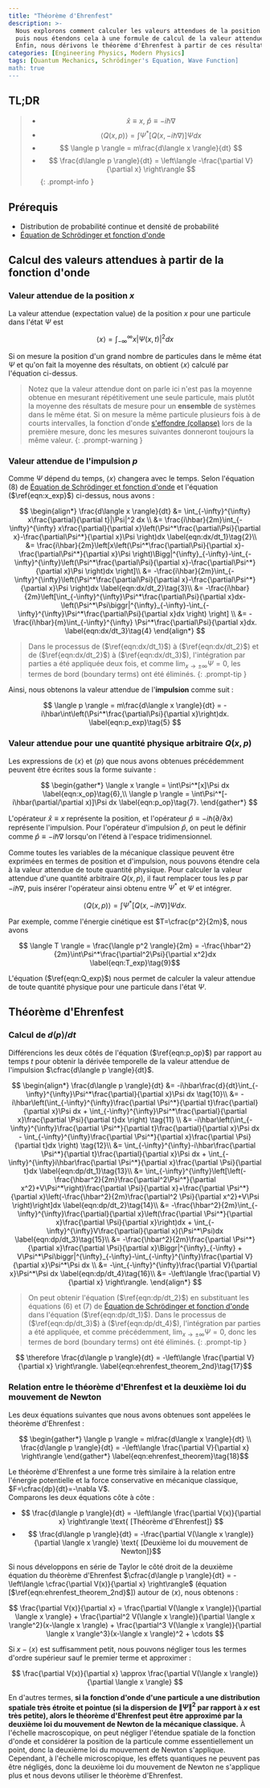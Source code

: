 ```yaml
---
title: "Théorème d'Ehrenfest"
description: >-
  Nous explorons comment calculer les valeurs attendues de la position et de l'impulsion à partir de la fonction d'onde en mécanique quantique,
  puis nous étendons cela à une formule de calcul de la valeur attendue pour toute variable mécanique Q(x,p).
  Enfin, nous dérivons le théorème d'Ehrenfest à partir de ces résultats.
categories: [Engineering Physics, Modern Physics]
tags: [Quantum Mechanics, Schrödinger's Equation, Wave Function]
math: true
---
```


## TL;DR
> - $$ \hat x \equiv x,\ \hat p \equiv -i\hbar\nabla$$
> - $$ \langle Q(x,p) \rangle = \int \Psi^*[Q(x, -i\hbar\nabla)]\Psi dx $$
> - $$ \langle p \rangle = m\frac{d\langle x \rangle}{dt} $$
> - $$ \frac{d\langle p \rangle}{dt} = \left\langle -\frac{\partial V}{\partial x} \right\rangle $$
{: .prompt-info }

## Prérequis
- Distribution de probabilité continue et densité de probabilité
- [Équation de Schrödinger et fonction d'onde](/posts/schrodinger-equation-and-the-wave-function/)

## Calcul des valeurs attendues à partir de la fonction d'onde
### Valeur attendue de la position $x$
La valeur attendue (expectation value) de la position $x$ pour une particule dans l'état $\Psi$ est

$$ \langle x \rangle = \int_{-\infty}^{\infty}x|\Psi(x,t)|^2 dx \label{eqn:x_exp}\tag{1}$$

Si on mesure la position d'un grand nombre de particules dans le même état $\Psi$ et qu'on fait la moyenne des résultats, on obtient $\langle x \rangle$ calculé par l'équation ci-dessus.

> Notez que la valeur attendue dont on parle ici n'est pas la moyenne obtenue en mesurant répétitivement une seule particule, mais plutôt la moyenne des résultats de mesure pour un **ensemble** de systèmes dans le même état. Si on mesure la même particule plusieurs fois à de courts intervalles, la fonction d'onde [s'effondre (collapse)](/posts/schrodinger-equation-and-the-wave-function/#mesure-et-effondrement-de-la-fonction-donde) lors de la première mesure, donc les mesures suivantes donneront toujours la même valeur.
{: .prompt-warning }

### Valeur attendue de l'impulsion $p$
Comme $\Psi$ dépend du temps, $\langle x \rangle$ changera avec le temps. Selon l'équation (8) de [Équation de Schrödinger et fonction d'onde](/posts/schrodinger-equation-and-the-wave-function/) et l'équation ($\ref{eqn:x_exp}$) ci-dessus, nous avons :

$$ \begin{align*}
\frac{d\langle x \rangle}{dt} &= \int_{-\infty}^{\infty} x\frac{\partial}{\partial t}|\Psi|^2 dx \\
&= \frac{i\hbar}{2m}\int_{-\infty}^{\infty} x\frac{\partial}{\partial x}\left(\Psi^*\frac{\partial\Psi}{\partial x}-\frac{\partial\Psi^*}{\partial x}\Psi \right)dx \label{eqn:dx/dt_1}\tag{2}\\
&= \frac{i\hbar}{2m}\left[x\left(\Psi^*\frac{\partial\Psi}{\partial x}-\frac{\partial\Psi^*}{\partial x}\Psi \right)\Bigg|^{\infty}_{-\infty}-\int_{-\infty}^{\infty}\left(\Psi^*\frac{\partial\Psi}{\partial x}-\frac{\partial\Psi^*}{\partial x}\Psi \right)dx \right]\\
&= -\frac{i\hbar}{2m}\int_{-\infty}^{\infty}\left(\Psi^*\frac{\partial\Psi}{\partial x}-\frac{\partial\Psi^*}{\partial x}\Psi \right)dx \label{eqn:dx/dt_2}\tag{3}\\
&= -\frac{i\hbar}{2m}\left[\int_{-\infty}^{\infty}\Psi^*\frac{\partial\Psi}{\partial x}dx-\left(\Psi^*\Psi\biggr|^{\infty}_{-\infty}-\int_{-\infty}^{\infty}\Psi^*\frac{\partial\Psi}{\partial x}dx \right) \right] \\
&= -\frac{i\hbar}{m}\int_{-\infty}^{\infty} \Psi^*\frac{\partial\Psi}{\partial x}dx. \label{eqn:dx/dt_3}\tag{4}
\end{align*} $$

> Dans le processus de ($\ref{eqn:dx/dt_1}$) à ($\ref{eqn:dx/dt_2}$) et de ($\ref{eqn:dx/dt_2}$) à ($\ref{eqn:dx/dt_3}$), l'intégration par parties a été appliquée deux fois, et comme $\lim_{x\rightarrow\pm\infty}\Psi=0$, les termes de bord (boundary terms) ont été éliminés.
{: .prompt-tip }

Ainsi, nous obtenons la valeur attendue de l'**impulsion** comme suit :

$$ \langle p \rangle = m\frac{d\langle x \rangle}{dt} = -i\hbar\int\left(\Psi^*\frac{\partial\Psi}{\partial x}\right)dx. \label{eqn:p_exp}\tag{5} $$

### Valeur attendue pour une quantité physique arbitraire $Q(x,p)$
Les expressions de $\langle x \rangle$ et $\langle p \rangle$ que nous avons obtenues précédemment peuvent être écrites sous la forme suivante :

$$ \begin{gather*}
\langle x \rangle = \int\Psi^*[x]\Psi dx \label{eqn:x_op}\tag{6},\\
\langle p \rangle = \int\Psi^*[-i\hbar(\partial/\partial x)]\Psi dx \label{eqn:p_op}\tag{7}.
\end{gather*} $$

L'opérateur $\hat x \equiv x$ représente la position, et l'opérateur $\hat p \equiv -i\hbar(\partial/\partial x)$ représente l'impulsion. Pour l'opérateur d'impulsion $\hat p$, on peut le définir comme $\hat p \equiv -i\hbar\nabla$ lorsqu'on l'étend à l'espace tridimensionnel.

Comme toutes les variables de la mécanique classique peuvent être exprimées en termes de position et d'impulsion, nous pouvons étendre cela à la valeur attendue de toute quantité physique. Pour calculer la valeur attendue d'une quantité arbitraire $Q(x,p)$, il faut remplacer tous les $p$ par $-i\hbar\nabla$, puis insérer l'opérateur ainsi obtenu entre $\Psi^*$ et $\Psi$ et intégrer.

$$ \langle Q(x,p) \rangle = \int \Psi^*[Q(x, -i\hbar\nabla)]\Psi dx. \label{eqn:Q_exp}\tag{8}$$

Par exemple, comme l'énergie cinétique est $T=\cfrac{p^2}{2m}$, nous avons

$$ \langle T \rangle = \frac{\langle p^2 \rangle}{2m} = -\frac{\hbar^2}{2m}\int\Psi^*\frac{\partial^2\Psi}{\partial x^2}dx \label{eqn:T_exp}\tag{9}$$

L'équation ($\ref{eqn:Q_exp}$) nous permet de calculer la valeur attendue de toute quantité physique pour une particule dans l'état $\Psi$.

## Théorème d'Ehrenfest
### Calcul de $d\langle p \rangle/dt$
Différencions les deux côtés de l'équation ($\ref{eqn:p_op}$) par rapport au temps $t$ pour obtenir la dérivée temporelle de la valeur attendue de l'impulsion $\cfrac{d\langle p \rangle}{dt}$.

$$ \begin{align*}
\frac{d\langle p \rangle}{dt} &= -i\hbar\frac{d}{dt}\int_{-\infty}^{\infty}\Psi^*\frac{\partial}{\partial x}\Psi dx \tag{10}\\
&= -i\hbar\left(\int_{-\infty}^{\infty}\frac{\partial \Psi^*}{\partial t}\frac{\partial}{\partial x}\Psi dx + \int_{-\infty}^{\infty}\Psi^*\frac{\partial}{\partial x}\frac{\partial \Psi}{\partial t}dx \right) \tag{11} \\
&= -i\hbar\left(\int_{-\infty}^{\infty}\frac{\partial \Psi^*}{\partial t}\frac{\partial}{\partial x}\Psi dx - \int_{-\infty}^{\infty}\frac{\partial \Psi^*}{\partial x}\frac{\partial \Psi}{\partial t}dx \right) \tag{12}\\
&= \int_{-\infty}^{\infty}-i\hbar\frac{\partial \Psi^*}{\partial t}\frac{\partial}{\partial x}\Psi dx + \int_{-\infty}^{\infty}i\hbar\frac{\partial \Psi^*}{\partial x}\frac{\partial \Psi}{\partial t}dx \label{eqn:dp/dt_1}\tag{13}\\
&= \int_{-\infty}^{\infty}\left[\left(-\frac{\hbar^2}{2m}\frac{\partial^2\Psi^*}{\partial x^2}+V\Psi^*\right)\frac{\partial \Psi}{\partial x}+\frac{\partial \Psi^*}{\partial x}\left(-\frac{\hbar^2}{2m}\frac{\partial^2 \Psi}{\partial x^2}+V\Psi \right)\right]dx \label{eqn:dp/dt_2}\tag{14}\\
&= -\frac{\hbar^2}{2m}\int_{-\infty}^{\infty}\frac{\partial}{\partial x}\left(\frac{\partial \Psi^*}{\partial x}\frac{\partial \Psi}{\partial x}\right)dx + \int_{-\infty}^{\infty}V\frac{\partial}{\partial x}(\Psi^*\Psi)dx \label{eqn:dp/dt_3}\tag{15}\\
&= -\frac{\hbar^2}{2m}\frac{\partial \Psi^*}{\partial x}\frac{\partial \Psi}{\partial x}\Biggr|^{\infty}_{-\infty} + V\Psi^*\Psi\biggr|^{\infty}_{-\infty}-\int_{-\infty}^{\infty}\frac{\partial V}{\partial x}\Psi^*\Psi dx \\
&= -\int_{-\infty}^{\infty}\frac{\partial V}{\partial x}\Psi^*\Psi dx \label{eqn:dp/dt_4}\tag{16}\\
&= -\left\langle \frac{\partial V}{\partial x} \right\rangle.
\end{align*} $$

> On peut obtenir l'équation ($\ref{eqn:dp/dt_2}$) en substituant les équations (6) et (7) de [Équation de Schrödinger et fonction d'onde](/posts/schrodinger-equation-and-the-wave-function/) dans l'équation ($\ref{eqn:dp/dt_1}$). Dans le processus de ($\ref{eqn:dp/dt_3}$) à ($\ref{eqn:dp/dt_4}$), l'intégration par parties a été appliquée, et comme précédemment, $\lim_{x\rightarrow\pm\infty}\Psi=0$, donc les termes de bord (boundary terms) ont été éliminés.
{: .prompt-tip }

$$ \therefore \frac{d\langle p \rangle}{dt} = -\left\langle \frac{\partial V}{\partial x} \right\rangle. \label{eqn:ehrenfest_theorem_2nd}\tag{17}$$

### Relation entre le théorème d'Ehrenfest et la deuxième loi du mouvement de Newton
Les deux équations suivantes que nous avons obtenues sont appelées le théorème d'Ehrenfest :

$$ \begin{gather*}
\langle p \rangle = m\frac{d\langle x \rangle}{dt} \\
\frac{d\langle p \rangle}{dt} = -\left\langle \frac{\partial V}{\partial x} \right\rangle 
\end{gather*} \label{eqn:ehrenfest_theorem}\tag{18}$$

Le théorème d'Ehrenfest a une forme très similaire à la relation entre l'énergie potentielle et la force conservative en mécanique classique, $F=\cfrac{dp}{dt}=-\nabla V$.  
Comparons les deux équations côte à côte :

- $$ \frac{d\langle p \rangle}{dt} = -\left\langle \frac{\partial V(x)}{\partial x} \right\rangle \text{ [Théorème d'Ehrenfest]} $$
- $$ \frac{d\langle p \rangle}{dt} = -\frac{\partial V(\langle x \rangle)}{\partial \langle x \rangle} \text{ [Deuxième loi du mouvement de Newton]}$$

Si nous développons en série de Taylor le côté droit de la deuxième équation du théorème d'Ehrenfest $\cfrac{d\langle p \rangle}{dt} = -\left\langle \cfrac{\partial V(x)}{\partial x} \right\rangle$ (équation [$\ref{eqn:ehrenfest_theorem_2nd}$]) autour de $\langle x \rangle$, nous obtenons :

$$ \frac{\partial V(x)}{\partial x} = \frac{\partial V(\langle x \rangle)}{\partial \langle x \rangle} + \frac{\partial^2 V(\langle x \rangle)}{\partial \langle x \rangle^2}(x-\langle x \rangle) + \frac{\partial^3 V(\langle x \rangle)}{\partial \langle x \rangle^3}(x-\langle x \rangle)^2 + \cdots $$

Si $x-\langle x \rangle$ est suffisamment petit, nous pouvons négliger tous les termes d'ordre supérieur sauf le premier terme et approximer :

$$ \frac{\partial V(x)}{\partial x} \approx \frac{\partial V(\langle x \rangle)}{\partial \langle x \rangle} $$

En d'autres termes, **si la fonction d'onde d'une particule a une distribution spatiale très étroite et pointue (si la dispersion de $\|\Psi\|^2$ par rapport à $x$ est très petite), alors le théorème d'Ehrenfest peut être approximé par la deuxième loi du mouvement de Newton de la mécanique classique.** À l'échelle macroscopique, on peut négliger l'étendue spatiale de la fonction d'onde et considérer la position de la particule comme essentiellement un point, donc la deuxième loi du mouvement de Newton s'applique. Cependant, à l'échelle microscopique, les effets quantiques ne peuvent pas être négligés, donc la deuxième loi du mouvement de Newton ne s'applique plus et nous devons utiliser le théorème d'Ehrenfest.
